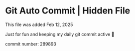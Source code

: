 # Git Auto Commit | Hidden File

This file was added Feb 12, 2025

Just for fun and keeping my daily git commit active 🤪

commit number: 289893
